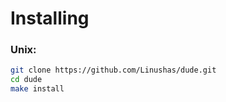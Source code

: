 # Installing

### Unix:
```bash
git clone https://github.com/Linushas/dude.git
cd dude
make install
```